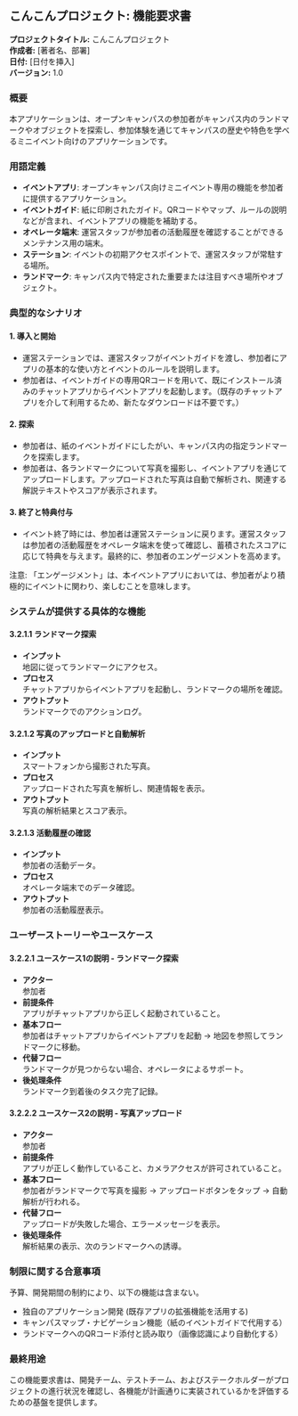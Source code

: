 ## こんこんプロジェクト: 機能要求書

**プロジェクトタイトル:** こんこんプロジェクト  
**作成者:** [著者名、部署]  
**日付:** [日付を挿入]  
**バージョン:** 1.0  

### 概要

本アプリケーションは、オープンキャンパスの参加者がキャンパス内のランドマークやオブジェクトを探索し、参加体験を通じてキャンパスの歴史や特色を学べるミニイベント向けのアプリケーションです。

### 用語定義

- **イベントアプリ**: オープンキャンパス向けミニイベント専用の機能を参加者に提供するアプリケーション。
- **イベントガイド**: 紙に印刷されたガイド。QRコードやマップ、ルールの説明などが含まれ、イベントアプリの機能を補助する。
- **オペレータ端末**: 運営スタッフが参加者の活動履歴を確認することができるメンテナンス用の端末。
- **ステーション**: イベントの初期アクセスポイントで、運営スタッフが常駐する場所。
- **ランドマーク**: キャンパス内で特定された重要または注目すべき場所やオブジェクト。

### 典型的なシナリオ

#### 1. 導入と開始

- 運営ステーションでは、運営スタッフがイベントガイドを渡し、参加者にアプリの基本的な使い方とイベントのルールを説明します。
- 参加者は、イベントガイドの専用QRコードを用いて、既にインストール済みのチャットアプリからイベントアプリを起動します。（既存のチャットアプリを介して利用するため、新たなダウンロードは不要です。）

#### 2. 探索

- 参加者は、紙のイベントガイドにしたがい、キャンパス内の指定ランドマークを探索します。
- 参加者は、各ランドマークについて写真を撮影し、イベントアプリを通じてアップロードします。アップロードされた写真は自動で解析され、関連する解説テキストやスコアが表示されます。

#### 3. 終了と特典付与

- イベント終了時には、参加者は運営ステーションに戻ります。運営スタッフは参加者の活動履歴をオペレータ端末を使って確認し、蓄積されたスコアに応じて特典を与えます。最終的に、参加者のエンゲージメントを高めます。

注意: 「エンゲージメント」は、本イベントアプリにおいては、参加者がより積極的にイベントに関わり、楽しむことを意味します。

### システムが提供する具体的な機能

#### 3.2.1.1 ランドマーク探索

- **インプット**  
  地図に従ってランドマークにアクセス。
- **プロセス**  
  チャットアプリからイベントアプリを起動し、ランドマークの場所を確認。
- **アウトプット**  
  ランドマークでのアクションログ。

#### 3.2.1.2 写真のアップロードと自動解析

- **インプット**  
  スマートフォンから撮影された写真。
- **プロセス**  
  アップロードされた写真を解析し、関連情報を表示。
- **アウトプット**  
  写真の解析結果とスコア表示。

#### 3.2.1.3 活動履歴の確認

- **インプット**  
  参加者の活動データ。
- **プロセス**  
  オペレータ端末でのデータ確認。
- **アウトプット**  
  参加者の活動履歴表示。

### ユーザーストーリーやユースケース

#### 3.2.2.1 ユースケース1の説明 - ランドマーク探索

- **アクター**  
  参加者
- **前提条件**  
  アプリがチャットアプリから正しく起動されていること。
- **基本フロー**  
  参加者はチャットアプリからイベントアプリを起動 → 地図を参照してランドマークに移動。
- **代替フロー**  
  ランドマークが見つからない場合、オペレータによるサポート。
- **後処理条件**  
  ランドマーク到着後のタスク完了記録。

#### 3.2.2.2 ユースケース2の説明 - 写真アップロード

- **アクター**  
  参加者
- **前提条件**  
  アプリが正しく動作していること、カメラアクセスが許可されていること。
- **基本フロー**  
  参加者がランドマークで写真を撮影 → アップロードボタンをタップ → 自動解析が行われる。
- **代替フロー**  
  アップロードが失敗した場合、エラーメッセージを表示。
- **後処理条件**  
  解析結果の表示、次のランドマークへの誘導。

### 制限に関する合意事項

予算、開発期間の制約により、以下の機能は含まない。

- 独自のアプリケーション開発 (既存アプリの拡張機能を活用する)
- キャンパスマップ・ナビゲーション機能（紙のイベントガイドで代用する）
- ランドマークへのQRコード添付と読み取り（画像認識により自動化する）

### 最終用途

この機能要求書は、開発チーム、テストチーム、およびステークホルダーがプロジェクトの進行状況を確認し、各機能が計画通りに実装されているかを評価するための基盤を提供します。